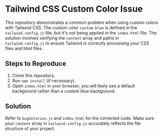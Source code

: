 # Tailwind CSS Custom Color Issue

This repository demonstrates a common problem when using custom colors with Tailwind CSS.  The custom color `custom-blue` is defined in the `tailwind.config.js` file, but it's not being applied in the `index.html` file.  The solution involves verifying the `content` array and paths in `tailwind.config.js` to ensure Tailwind is correctly processing your CSS files and html files. 

## Steps to Reproduce

1. Clone this repository.
2. Run `npm install` (if necessary).
3. Open `index.html` in your browser; you will likely see a default background rather than a custom blue background.

## Solution

Refer to `bugSolution.js` and `index.html` for the corrected code.  Make sure your `content` array in `tailwind.config.js` accurately reflects the file structure of your project.